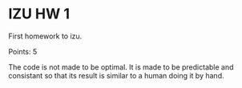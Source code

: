 # IZU HW 1
First homework to izu.

Points: 5

The code is not made to be optimal. It is made to be predictable and consistant
so that its result is similar to a human doing it by hand.
